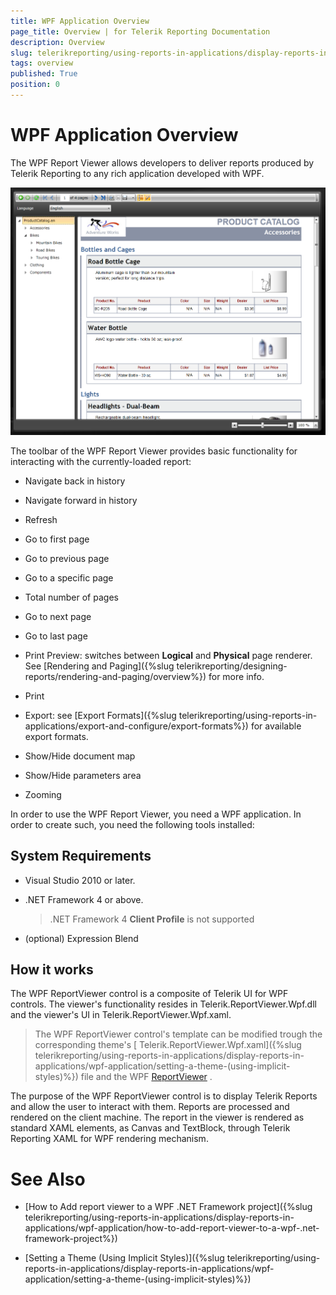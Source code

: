 ```yaml
---
title: WPF Application Overview
page_title: Overview | for Telerik Reporting Documentation
description: Overview
slug: telerikreporting/using-reports-in-applications/display-reports-in-applications/wpf-application/overview
tags: overview
published: True
position: 0
---
```


# WPF Application Overview



The WPF Report Viewer allows developers to deliver reports produced         by Telerik Reporting to any rich application developed with WPF.         

  ![](images/SilverlightViewer1.png)

The toolbar of the WPF Report Viewer provides basic functionality for interacting           with the currently-loaded report:         

* Navigate back in history

* Navigate forward in history

* Refresh

* Go to first page

* Go to previous page

* Go to a specific page

* Total number of pages

* Go to next page

* Go to last page

* Print Preview: switches between __Logical__  and __Physical__  page renderer. See [Rendering and Paging]({%slug telerikreporting/designing-reports/rendering-and-paging/overview%}) for more info.             

* Print

* Export: see [Export Formats]({%slug telerikreporting/using-reports-in-applications/export-and-configure/export-formats%}) for available export formats.             

* Show/Hide document map

* Show/Hide parameters area

* Zooming

In order to use the WPF Report Viewer, you need a WPF application.           In order to create such, you need the following tools installed:         

## System Requirements

* Visual Studio 2010 or later.

* .NET Framework 4 or above.             

   >.NET Framework 4  __Client Profile__  is not supported               

* (optional) Expression Blend             

## How it works

The WPF ReportViewer control is a composite of Telerik UI for WPF controls.           The viewer's functionality resides in Telerik.ReportViewer.Wpf.dll and the viewer's UI in Telerik.ReportViewer.Wpf.xaml.         

> The WPF ReportViewer control's template can be modified trough the corresponding theme's [ Telerik.ReportViewer.Wpf.xaml]({%slug telerikreporting/using-reports-in-applications/display-reports-in-applications/wpf-application/setting-a-theme-(using-implicit-styles)%}) file             and the WPF  [ReportViewer](/reporting/api/Telerik.ReportViewer.Wpf.ReportViewer) .           

The purpose of the WPF ReportViewer control is to display Telerik Reports and allow the user to interact with them.           Reports are processed and rendered on the client machine. The report in the viewer is rendered as standard XAML elements,            as Canvas and TextBlock, through Telerik Reporting XAML for WPF rendering mechanism.         

# See Also

 * [How to Add report viewer to a WPF .NET Framework project]({%slug telerikreporting/using-reports-in-applications/display-reports-in-applications/wpf-application/how-to-add-report-viewer-to-a-wpf-.net-framework-project%})

 * [Setting a Theme (Using Implicit Styles)]({%slug telerikreporting/using-reports-in-applications/display-reports-in-applications/wpf-application/setting-a-theme-(using-implicit-styles)%})

